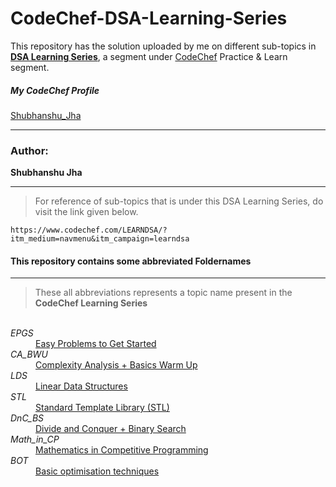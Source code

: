 # CodeChef-DSA-Learning-Series
This repository has the solution uploaded by me on different sub-topics in [**DSA Learning Series**](https://www.codechef.com/LEARNDSA/?itm_medium=navmenu&itm_campaign=learndsa), a segment under [CodeChef](https://www.codechef.com) Practice & Learn segment.

##### My CodeChef Profile
[Shubhanshu_Jha](https://www.codechef.com/users/shubhanshu_jha)

***
### Author:
**Shubhanshu Jha**
***

> For reference of sub-topics that is under this DSA Learning Series, do visit the link given below.
```
https://www.codechef.com/LEARNDSA/?itm_medium=navmenu&itm_campaign=learndsa
```

#### This repository contains some abbreviated Foldernames
----------------------------------------------------------------------------------
> These all abbreviations represents a topic name present in the ****CodeChef Learning Series****


<dl>
  <br>
  
  <dt><em>EPGS</em></dt>
  <dd><a href="https://www.codechef.com/CCSTART2">Easy Problems to Get Started</a></dd>

  <dt><em>CA_BWU</em></dt>
  <dd><a href="https://www.codechef.com/LRNDSA01">Complexity Analysis + Basics Warm Up</a></dd>
  
  <dt><em>LDS</em></dt>
    <dd><a href="https://www.codechef.com/LRNDSA02">Linear Data Structures</a></dd>

  <dt><em>STL</em></dt>
  <dd><a href="https://www.codechef.com/LRNDSA03">Standard Template Library (STL)</a></dd>
  
  <dt><em>DnC_BS</em></dt>
  <dd><a href="https://www.codechef.com/LRNDSA04">Divide and Conquer + Binary Search</a></dd>

  <dt><em>Math_in_CP</em></dt>
  <dd><a href="https://www.codechef.com/LRNDSA05">Mathematics in Competitive Programming</a></dd>
  
  <dt><em>BOT</em></dt>
  <dd><a href="https://www.codechef.com/LRNDSA06">Basic optimisation techniques</a></dd>
  
</dl>
